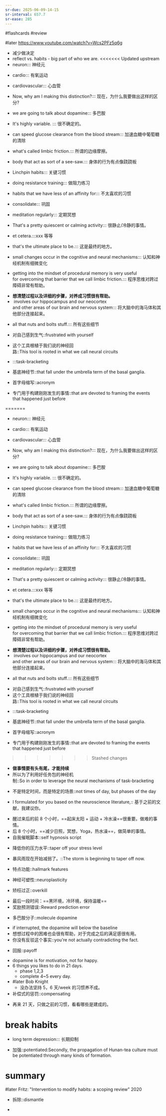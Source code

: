 ```yaml
---
sr-due: 2025-06-09-14-15
sr-interval: 657.7
sr-ease: 285
---
```


#flashcards 
#review

#later https://www.youtube.com/watch?v=Wcs2PFz5q6g
- 减少做决定
- reflect  vs. habits - big part of who we are.
<<<<<<< Updated upstream
- neuron::: 神经元
<!--SR:!2024-03-22,11,279!2023-12-25,3,259-->
- cardio::: 有氧运动
<!--SR:!2024-03-24,9,259!2024-03-18,8,259-->
- cardiovascular::: 心血管
<!--SR:!2024-05-03,191,190!2023-12-25,3,259-->
- Now, why am I making this distinction?::: 现在，为什么我要做出这样的区分?
<!--SR:!2024-05-05,296,250!2024-03-24,9,259-->
- we are going to talk about dopamine::: 多巴胺
<!--SR:!2024-04-16,277,250!2023-12-25,3,259-->
- It's highly variable. ::: 很不确定的。
<!--SR:!2024-03-24,9,259!2023-12-25,3,259-->
- can speed glucose clearance from the blood stream::: 加速血糖中葡萄糖的清除
<!--SR:!2024-04-13,29,257!2023-12-25,3,259-->
- what's called limbic friction.::: 所谓的边缘摩擦。
<!--SR:!2024-05-11,302,250!2023-12-25,3,259-->
- body that act as sort of a see-saw.::: 身体的行为有点像跷跷板
<!--SR:!2024-03-24,9,259!2023-12-25,3,259-->
- Linchpin habits::: 关键习惯
<!--SR:!2024-04-25,286,245!2024-06-09,86,145-->
- doing resistance training::: 做阻力练习
<!--SR:!2023-12-25,3,259!2023-12-25,3,259-->
- habits that we have less of an affinity for::: 不太喜欢的习惯
<!--SR:!2023-12-25,3,259!2024-03-23,8,259-->
- consolidate::: 巩固
<!--SR:!2023-12-25,3,259!2023-12-25,3,259-->
- meditation regularly::: 定期冥想
<!--SR:!2024-11-14,428,265!2023-12-25,3,259-->
- That's a pretty quiescent or calming activity::: 很静止/冷静的事情。
<!--SR:!2023-12-25,3,259!2023-12-25,3,259-->
- et cetera.:::xxx 等等
<!--SR:!2023-12-25,3,259!2023-12-25,3,259-->
- that's the ultimate place to be.::: 这是最终的地方。
<!--SR:!2024-03-25,10,259!2024-03-25,10,259-->
- small changes occur in the cognitive and neural mechanisms::: 认知和神经机制有细微变化
<!--SR:!2024-03-24,9,259!2023-12-25,3,259-->
- getting into the mindset of procedural memory is very useful for overcoming that barrier that we call limbic friction.::: 程序思维对跨过障碍非常有帮助。
<!--SR:!2025-05-01,499,250!2024-03-23,8,259-->
- **想清楚过程以及详细的步骤，对养成习惯很有帮助。**
-  involves our hippocampus and our neocortex and other areas of our brain and nervous system::: 将大脑中的海马体和其他部分连接起来。
<!--SR:!2024-03-22,7,259!2024-03-25,10,259-->
- all that nuts and bolts stuff.::: 所有这些细节
<!--SR:!2024-03-24,9,259!2023-12-25,3,259-->
- 对自己感到生气::frustrated with yourself
<!--SR:!2024-01-01,10,257-->
- 这个工具根植于我们说的神经回路::This tool is rooted in what we call neural circuits
<!--SR:!2023-12-25,3,259-->
- :::task-bracketing
<!--SR:!2024-06-03,325,272!2024-01-01,10,257-->
- 基底神经节::that fall under the umbrella term of the basal ganglia.
<!--SR:!2024-03-25,10,259-->
- 首字母缩写::acronym
<!--SR:!2023-12-25,3,259-->
- 专门用于构建刚刚发生的事情::that are devoted to framing the events that happened just before
<!--SR:!2024-03-23,8,259-->
=======
- neuron::: 神经元
<!--SR:!2023-12-25,3,259!2024-03-24,9,259-->
- cardio::: 有氧运动
<!--SR:!2023-12-25,3,259!2023-12-25,3,259-->
- cardiovascular::: 心血管
<!--SR:!2024-02-10,211,210!2023-12-25,3,259-->
- Now, why am I making this distinction?::: 现在，为什么我要做出这样的区分?
<!--SR:!2024-04-09,270,250!2023-12-25,3,259-->
- we are going to talk about dopamine::: 多巴胺
<!--SR:!2023-12-25,3,259!2023-12-25,3,259-->
- It's highly variable. ::: 很不确定的。
<!--SR:!2023-12-25,3,259!2023-12-25,3,259-->
- can speed glucose clearance from the blood stream::: 加速血糖中葡萄糖的清除
<!--SR:!2023-12-25,3,259!2023-12-25,3,259-->
- what's called limbic friction.::: 所谓的边缘摩擦。
<!--SR:!2024-02-02,203,205!2023-12-25,3,259-->
- body that act as sort of a see-saw.::: 身体的行为有点像跷跷板
<!--SR:!2023-12-25,3,259!2023-12-25,3,259-->
- Linchpin habits::: 关键习惯
<!--SR:!2023-12-25,3,259!2024-03-25,10,259-->
- doing resistance training::: 做阻力练习
<!--SR:!2023-12-25,3,259!2023-12-25,3,259-->
- habits that we have less of an affinity for::: 不太喜欢的习惯
<!--SR:!2024-04-15,276,250!2023-12-25,3,259-->
- consolidate::: 巩固
<!--SR:!2023-12-25,3,259!2023-12-25,3,259-->
- meditation regularly::: 定期冥想
<!--SR:!2024-03-23,8,259!2023-12-25,3,259-->
- That's a pretty quiescent or calming activity::: 很静止/冷静的事情。
<!--SR:!2023-12-25,3,259!2023-12-25,3,259-->
- et cetera.:::xxx 等等
<!--SR:!2024-04-02,263,245!2023-12-25,3,259-->
- that's the ultimate place to be.::: 这是最终的地方。
<!--SR:!2023-12-25,3,259!2023-12-25,3,259-->
- small changes occur in the cognitive and neural mechanisms::: 认知和神经机制有细微变化
<!--SR:!2024-02-04,205,205!2023-12-25,3,259-->
- getting into the mindset of procedural memory is very useful for overcoming that barrier that we call limbic friction.::: 程序思维对跨过障碍非常有帮助。
<!--SR:!2023-12-25,3,259!2023-12-25,3,259-->
- **想清楚过程以及详细的步骤，对养成习惯很有帮助。**
-  involves our hippocampus and our neocortex and other areas of our brain and nervous system::: 将大脑中的海马体和其他部分连接起来。
<!--SR:!2023-12-25,3,259!2023-12-25,3,259-->
- all that nuts and bolts stuff.::: 所有这些细节
<!--SR:!2023-12-25,3,259!2023-12-25,3,259-->
- 对自己感到生气::frustrated with yourself <!--SR:!2024-01-19-15-49,189,192-->
- 这个工具根植于我们说的神经回路::This tool is rooted in what we call neural circuits
<!--SR:!2023-12-25,3,259-->
- :::task-bracketing
<!--SR:!2023-12-31,9,257!2023-12-25,3,259-->
- 基底神经节::that fall under the umbrella term of the basal ganglia.
<!--SR:!2023-12-25,3,259-->
- 首字母缩写::acronym
<!--SR:!2023-12-25,3,259-->
- 专门用于构建刚刚发生的事情::that are devoted to framing the events that happened just before
<!--SR:!2023-12-25,3,259-->
>>>>>>> Stashed changes
- **做事情要有头有尾，才能持续**
- 所以为了利用好任务包的神经机制::So in order to leverage the neural mechanisms of task-bracketing
<!--SR:!2023-12-25,3,259-->
- 不是特定时间，而是特定的场景::not times of day, but phases of the day
<!--SR:!2024-03-23,8,259-->
- I formulated for you based on the neuroscience literature,:: 基于之前的文献，我建议你。
<!--SR:!2023-12-25,3,259-->
- 醒过来后的前 8 个小时，==起床太阳 + 运动 + 冷水澡==很重要。做难的事情。
- 后 8 个小时，==减少日照，冥想，Yoga，热水澡==，做简单的事情。
- 自我催眠脚本::self hypnosis script
<!--SR:!2023-12-25,3,259-->
- 降低你的压力水平::taper off your stress level
<!--SR:!2023-12-25,3,259-->
- 暴风雨现在开始减弱了。::The storm is beginning to taper off now.
<!--SR:!2024-03-24,9,259-->
- 特点功能::hallmark features
<!--SR:!2023-12-25,3,259-->
- 神经可塑性::neuroplasticity
<!--SR:!2023-12-25,3,259-->
- 矫枉过正::overkill
<!--SR:!2024-04-10,113,152-->
- 最后一段时间：==黑环境，冷环境，保持温暖==
- 奖励预测错误::Reward prediction error
<!--SR:!2023-12-25,3,259-->
- 多巴胺分子::molecule dopamine
<!--SR:!2023-12-25,3,259-->
- if interrupted, the dopamine will below the baseline
- 想想过程中的困难也会很有帮助，对于完成之后的满足感很有用。
- 你没有反驳这个事实::you're not actually contradicting the fact.
<!--SR:!2023-12-25,3,259-->
- 回报::payoff
<!--SR:!2024-03-03,75,147-->
- dopamine is for motivation, not for happy.
- 6 things you likes to do in 21 days.
	- phase 1,2,3
	- complete 4~5 every day.
- #later Bob Knight
	- 没办法坚持 5，6 天/week 的习惯养不成。
- 补偿式的惩罚::compensating
<!--SR:!2023-12-25,3,259-->
- 再来 21 天，只做之前的习惯，看看哪些是建成的。
# break habits
- long term depression::: 长期抑制
<!--SR:!2023-12-25,3,259!2023-12-25,3,259-->
- 加强::potentiated:Secondly, the propagation of Hunan-tea culture must be potentiated through many kinds of formation.
<!--SR:!2023-12-25,3,259-->

# summary
#later Fritz: "Intervention to modify habits: a scoping review"      2020


- 拆除::dismantle
<!--SR:!2024-03-28,13,237-->
- 


